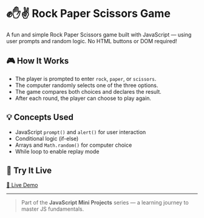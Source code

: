 # ✊✋✌️ Rock Paper Scissors Game

A fun and simple Rock Paper Scissors game built with JavaScript — using user prompts and random logic. No HTML buttons or DOM required!

## 🎮 How It Works

- The player is prompted to enter `rock`, `paper`, or `scissors`.
- The computer randomly selects one of the three options.
- The game compares both choices and declares the result.
- After each round, the player can choose to play again.

## 💡 Concepts Used

- JavaScript `prompt()` and `alert()` for user interaction
- Conditional logic (if-else)
- Arrays and `Math.random()` for computer choice
- While loop to enable replay mode

## 🚀 Try It Live

[🔗 Live Demo](https://aayushaggarwal06.github.io/JavaScript_Mini_Projects/rock-paper-scissors/)

---

> Part of the **JavaScript Mini Projects** series — a learning journey to master JS fundamentals.
